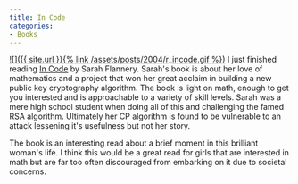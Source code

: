 ```yaml
---
title: In Code
categories:
- Books
---
```


[![]({{ site.url }}{% link /assets/posts/2004/r_incode.gif %})](http://search.barnesandnoble.com/booksearch/isbnInquiry.asp?isbn=0761123849) I just finished reading [In Code](http://search.barnesandnoble.com/booksearch/isbnInquiry.asp?isbn=0761123849) by Sarah Flannery. Sarah's book is about her love of mathematics and a project that won her great acclaim in building a new public key cryptography algorithm. The book is light on math, enough to get you interested and is approachable to a variety of skill levels. Sarah was a mere high school student when doing all of this and challenging the famed RSA algorithm. Ultimately her CP algorithm is found to be vulnerable to an attack lessening it's usefulness but not her story.

The book is an interesting read about a brief moment in this brilliant woman's life. I think this would be a great read for girls that are interested in math but are far too often discouraged from embarking on it due to societal concerns.
